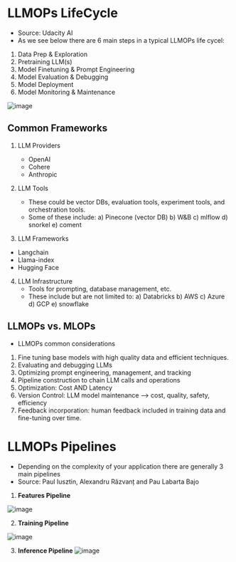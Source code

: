 # LLMOPs LifeCycle

* Source: Udacity AI
* As we see below there are 6 main steps in a typical LLMOPs life cycel:
1. Data Prep & Exploration
2. Pretraining LLM(s)
3. Model Finetuning & Prompt Engineering
4. Model Evaluation & Debugging
5. Model Deployment
6. Model Monitoring & Maintenance

![image](https://github.com/user-attachments/assets/8edcccc1-f8e5-4a42-bfa4-ce4ce1785f1e)



## Common Frameworks
1. LLM Providers
   * OpenAI
   * Cohere
   * Anthropic

2. LLM Tools
   * These could be vector DBs, evaluation tools, experiment tools, and orchestration tools.
   * Some of these include:
     a) Pinecone (vector DB)
     b) W&B
     c) mlflow
     d) snorkel
     e) coment

3. LLM Frameworks
  * Langchain
  * Llama-index
  * Hugging Face

4. LLM Infrastructure
   * Tools for prompting, database management, etc.
   * These include but are not limited to:
     a) Databricks
     b) AWS
     c) Azure
     d) GCP
     e) snowflake


## LLMOPs vs. MLOPs
* LLMOPs common considerations

1. Fine tuning base models with high quality data and efficient techniques.
2. Evaluating and debugging LLMs
3. Optimizing prompt engineering, management, and tracking
4. Pipeline construction to chain LLM calls and operations
5. Optimization: Cost AND Latency
6. Version Control: LLM model maintenance --> cost, quality, safety, efficiency
7. Feedback incorporation: human feedback included in training data and fine-tuning over time.


# LLMOPs Pipelines
* Depending on the complexity of your application there are generally 3 main pipelines
* Source: Paul Iusztin, Alexandru Răzvanț and Pau Labarta Bajo
1. **Features Pipeline**

![image](https://github.com/user-attachments/assets/82cecf30-9c3c-4c35-be48-ca4ae36f69bf)

2. **Training Pipeline**

![image](https://github.com/user-attachments/assets/211854be-6aea-47a7-95f2-bc10cafc249d)

3. **Inference Pipeline**
![image](https://github.com/user-attachments/assets/4f87b891-484e-48f6-b101-a424d518dcc3)
